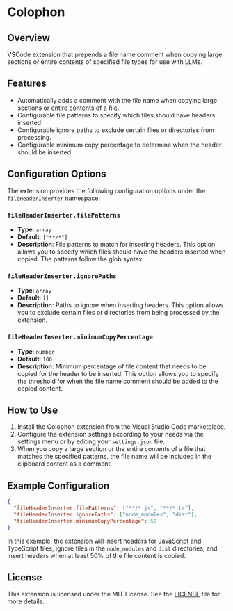 # Colophon

## Overview

VSCode extension that prepends a file name comment when copying large sections or entire contents of specified file types for use with LLMs.

## Features

- Automatically adds a comment with the file name when copying large sections or entire contents of a file.
- Configurable file patterns to specify which files should have headers inserted.
- Configurable ignore paths to exclude certain files or directories from processing.
- Configurable minimum copy percentage to determine when the header should be inserted.

## Configuration Options

The extension provides the following configuration options under the `fileHeaderInserter` namespace:

### `fileHeaderInserter.filePatterns`

- **Type**: `array`
- **Default**: `["**/*"]`
- **Description**: File patterns to match for inserting headers. This option allows you to specify which files should have the headers inserted when copied. The patterns follow the glob syntax.

### `fileHeaderInserter.ignorePaths`

- **Type**: `array`
- **Default**: `[]`
- **Description**: Paths to ignore when inserting headers. This option allows you to exclude certain files or directories from being processed by the extension.

### `fileHeaderInserter.minimumCopyPercentage`

- **Type**: `number`
- **Default**: `100`
- **Description**: Minimum percentage of file content that needs to be copied for the header to be inserted. This option allows you to specify the threshold for when the file name comment should be added to the copied content.

## How to Use

1. Install the Colophon extension from the Visual Studio Code marketplace.
2. Configure the extension settings according to your needs via the settings menu or by editing your `settings.json` file.
3. When you copy a large section or the entire contents of a file that matches the specified patterns, the file name will be included in the clipboard content as a comment.

## Example Configuration

```json
{
  "fileHeaderInserter.filePatterns": ["**/*.js", "**/*.ts"],
  "fileHeaderInserter.ignorePaths": ["node_modules", "dist"],
  "fileHeaderInserter.minimumCopyPercentage": 50
}
```

In this example, the extension will insert headers for JavaScript and TypeScript files, ignore files in the `node_modules` and `dist` directories, and insert headers when at least 50% of the file content is copied.

## License

This extension is licensed under the MIT License. See the [LICENSE](LICENSE) file for more details.
